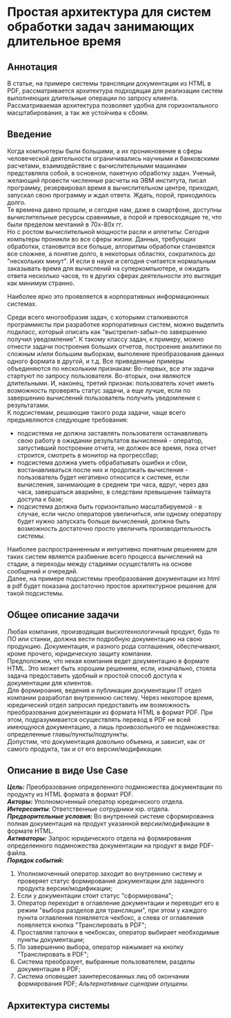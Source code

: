 # Простая архитектура для систем обработки задач занимающих длительное время

## Аннотация
В статье, на примере системы трансляции документации из HTML в PDF, рассматривается архитектура подходящая для реализации систем выполняющих длительные операции по запросу клиента. Рассматриваемая архитектура позволяет удобна для горизонтального масштабирования, а так же устойчива к сбоям.


## Введение
Когда компьютеры были большими, а их проникновение в сферы человеческой деятельности ограничивались научными и банковскими расчетами, взаимодействие с вычислительными машинами представляла собой, в основном, пакетную обработку задач. Ученый, желающий провести численные расчеты на ЭВМ института, писал программу, резервировал время в вычислительном центре, приходил, запускал свою программу и ждал ответа. Ждать, порой, приходилось долго.  
Те времена давно прошли, и сегодня нам, даже в смартфоне, доступны вычислительные ресурсы сравнимые, а порой и превосходящие те, что были пределом мечтаний в 70х-80х гг.   
Но с ростом вычислительной мощности расли и аппетиты: Сегодня компьтеры проникли во все сферы жизни. Данных, требующих обработки, становится все больше, алгоритмы обработки становятся все сложнее, а понятие долго, в некоторых областях, сократилось до "нескольких минут". И если в науке и сегодня считается нормальным заказывать время для вычислений на суперкомпьютере, и ожидать ответа несколько часов, то в других сферах деятельности это выглядит как минимум странно.  

Наиболее ярко это проявляется в корпоративных информационных системах.  

Среди всего многообразия задач, с которыми сталкиваются программисты при разработке корпоративных систем, можно выделить подкласс, который описать как "выстрелил-забыл-по завершению получил уведомление". К такому классу задач, к примеру, можно отнести задачи построения больших отчетов, построение аналитики по сложным и/или большим выборкам, выполение преобразования данных одного формата в другой, и т.д. Все приведенные примеры объединяются по нескольким признакам: Во-первых, все эти задачи стартуют по запросу пользователя. Во-вторых, они являются длительными. И, наконец, третий признак: пользователь хочет иметь возможность проверять статус задачи, а еще лучше, если по завершению вычислений пользователь получить уведомление с результатами.  
К подсистемам, решающие такого рода задачи, чаще всего предъявляются следующие требования: 
* подсистема не должна заставлять пользователя останавливать свою работу в ожидании результатов вычислений - оператор, запустивший построение отчета, не должен все время, пока отчет строится, смотреть в монитор на прогрессбар;
* подсистема должна уметь обрабатывать ошибки и сбои, востанавливаться после них и продолжать вычисления - пользователь будет негативно относится к системе, если вычисления, занимающие в среднем три часа, вдруг, через два часа, завершаться аварийно, в следствии превышения таймаута доступа к базе;  
* подсистема должна быть горизонтально масштабируемой - в случае, если число операторов увеличиться, или одному оператору будет нужно запускать больше вычислений, должна быть возможность достаточно просто увеличить производительность системы.   
 
Наиболее распространненным и интуитивно понятным решением для таких систем является разбиение всего процесса вычислений на стадии, а переходы между стадиями осуществлять на основе сообщений и очередий.   
Далее, на примере подсистемы преобразования документации из html в pdf будет показана достаточно простое архитектурное решение для такой подсистемы.  

## Общее описание задачи

Любая компания, производящая выскотехнологичный продукт, будь то ПО или станки, должна вести подробную документацию на свою продукцию. Документация, и разного рода соглашения, обеспечивают, кроме прочего, юридическую защиту компании.   
Предположим, что некая компания ведет документацию в формате HTML. Это может быть хорошим решением, если, изначально, стояла задача предоставить удобный и простой способ доступа к документации для клиентов.  
Для формироания, ведения и публикации документации IT отдел компании разработал внутреннюю систему. Через некоторое время, юредический отдел запросил предоставить им возможность преобразования документации из формата HTML в формат PDF. При этом, подразумивается осуществлять перевод в PDF не всей имеющуюся документацию, а лишь проивозольного ее подмножества: определенные главы/пункты/подпункты.  
Допустим, что документация довольно объемна, и зависит, как от самого продукта, так и от его версии/модификации.   

## Описание в виде Use Case

**_Цель:_** Преобразование определенного подмножества документации по продукту из HTML формата в формат PDF.  
**_Акторы:_** Уполномоченный оператор юредического отдела.  
**_Интересанты_**: Ответственные сотрудники юр. отдела.    
**_Предворительные условия:_** Во внутренней системе сформированна полная документация на продукт указанной версии/модификации в формате HTML.   
**_Активаторы:_** Запрос юридического отдела на формирования определенного подмножества документации на продукт в виде PDF-файла.  
**_Порядок событий:_**  
1. Уполномоченный оператор заходит во внутреннию систему и проверяет статус формирования документации для заданного продукта версии/модификации;  
2. Если у документации стоит статус "сформирована";  
3. Оператор переходит в оглавление документации и переводит его в режим "выбора разделов для трансляции", при этом у каждого пункта оглавления появляется чекбокс, а слева от оглавления появляется кнопка "Транслировать в PDF";  
4. Проставляя галочки в чекбоксах, оператор выбирает необходимые пункты документации;  
5. По завершению выбора, оператор нажымает на кнопку "Транслировать в PDF"; 
6. Система преобразует, выбранные пользователем, разделы документации в PDF;  
7. Система оповещает заинтересованных лиц об окончании формирования PDF;
_Альтернативные сценарии опущены._
 
## Архитектура системы
